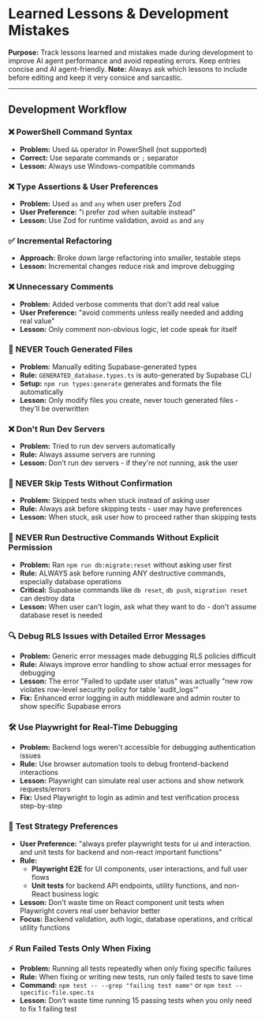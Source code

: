 # Learned Lessons & Development Mistakes

**Purpose:** Track lessons learned and mistakes made during development to improve AI agent performance and avoid repeating errors. Keep entries concise and AI agent-friendly.
**Note:** Always ask which lessons to include before editing and keep it very consice and sarcastic.

---

## Development Workflow

### ❌ **PowerShell Command Syntax**

- **Problem:** Used `&&` operator in PowerShell (not supported)
- **Correct:** Use separate commands or `;` separator
- **Lesson:** Always use Windows-compatible commands

### ❌ **Type Assertions & User Preferences**

- **Problem:** Used `as` and `any` when user prefers Zod
- **User Preference:** "i prefer zod when suitable instead"
- **Lesson:** Use Zod for runtime validation, avoid `as` and `any`

### ✅ **Incremental Refactoring**

- **Approach:** Broke down large refactoring into smaller, testable steps
- **Lesson:** Incremental changes reduce risk and improve debugging

### ❌ **Unnecessary Comments**

- **Problem:** Added verbose comments that don't add real value
- **User Preference:** "avoid comments unless really needed and adding real value"
- **Lesson:** Only comment non-obvious logic, let code speak for itself

### 🚨 **NEVER Touch Generated Files**

- **Problem:** Manually editing Supabase-generated types
- **Rule:** `GENERATED_database.types.ts` is auto-generated by Supabase CLI
- **Setup:** `npm run types:generate` generates and formats the file automatically
- **Lesson:** Only modify files you create, never touch generated files - they'll be overwritten

### ❌ **Don't Run Dev Servers**

- **Problem:** Tried to run dev servers automatically
- **Rule:** Always assume servers are running
- **Lesson:** Don't run dev servers - if they're not running, ask the user

### 🚨 **NEVER Skip Tests Without Confirmation**

- **Problem:** Skipped tests when stuck instead of asking user
- **Rule:** Always ask before skipping tests - user may have preferences
- **Lesson:** When stuck, ask user how to proceed rather than skipping tests

### 🚨 **NEVER Run Destructive Commands Without Explicit Permission**

- **Problem:** Ran `npm run db:migrate:reset` without asking user first
- **Rule:** ALWAYS ask before running ANY destructive commands, especially database operations
- **Critical:** Supabase commands like `db reset`, `db push`, `migration reset` can destroy data
- **Lesson:** When user can't login, ask what they want to do - don't assume database reset is needed

### 🔍 **Debug RLS Issues with Detailed Error Messages**

- **Problem:** Generic error messages made debugging RLS policies difficult
- **Rule:** Always improve error handling to show actual error messages for debugging
- **Lesson:** The error "Failed to update user status" was actually "new row violates row-level security policy for table 'audit_logs'"
- **Fix:** Enhanced error logging in auth middleware and admin router to show specific Supabase errors

### 🛠️ **Use Playwright for Real-Time Debugging**

- **Problem:** Backend logs weren't accessible for debugging authentication issues
- **Rule:** Use browser automation tools to debug frontend-backend interactions
- **Lesson:** Playwright can simulate real user actions and show network requests/errors
- **Fix:** Used Playwright to login as admin and test verification process step-by-step

### 🧪 **Test Strategy Preferences**

- **User Preference:** "always prefer playwright tests for ui and interaction. and unit tests for backend and non-react important functions"
- **Rule:**
  - **Playwright E2E** for UI components, user interactions, and full user flows
  - **Unit tests** for backend API endpoints, utility functions, and non-React business logic
- **Lesson:** Don't waste time on React component unit tests when Playwright covers real user behavior better
- **Focus:** Backend validation, auth logic, database operations, and critical utility functions

### ⚡ **Run Failed Tests Only When Fixing**

- **Problem:** Running all tests repeatedly when only fixing specific failures
- **Rule:** When fixing or writing new tests, run only failed tests to save time
- **Command:** `npm test -- --grep "failing test name"` or `npm test -- specific-file.spec.ts`
- **Lesson:** Don't waste time running 15 passing tests when you only need to fix 1 failing test
